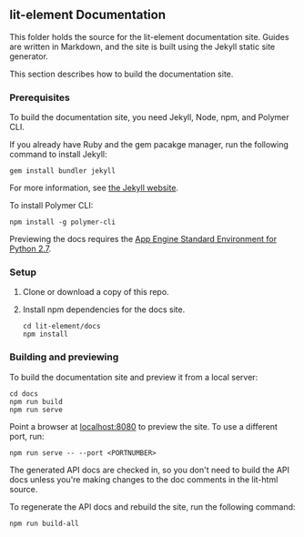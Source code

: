 ## lit-element Documentation 

This folder holds the source for the lit-element documentation site. Guides are written in Markdown, and the site is built using the Jekyll static site generator. 
 
This section describes how to build the documentation site.

### Prerequisites

To build the documentation site, you need Jekyll, Node, npm, and Polymer CLI.

If you already have Ruby and the gem pacakge manager, run the following command to install Jekyll:

`gem install bundler jekyll`

For more information, see [the Jekyll website](https://jekyllrb.com/).

To install Polymer CLI: 

`npm install -g polymer-cli`

Previewing the docs requires the [App Engine Standard Environment for Python 2.7](https://cloud.google.com/appengine/docs/standard/python/quickstart). 

### Setup

1. Clone or download a copy of this repo.

2. Install npm dependencies for the docs site.

    ```
    cd lit-element/docs
    npm install
    ```

### Building and previewing

To build the documentation site and preview it from a local server:

```
cd docs
npm run build
npm run serve
```

Point a browser at [localhost:8080](localhost:8080) to preview the site.
To use a different port, run:

```
npm run serve -- --port <PORTNUMBER>
```

The generated API docs are checked in, so you don't need to build the 
API docs unless you're making changes to the doc comments in the lit-html source.

To regenerate the API docs and rebuild the  site, run the following command:

`npm run build-all`
